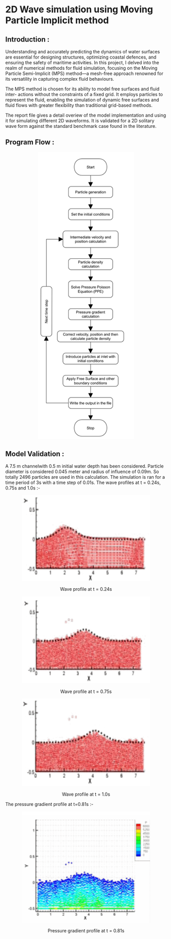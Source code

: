 # 2D Wave simulation using Moving Particle Implicit method

## Introduction :
Understanding and accurately predicting the dynamics of water surfaces are essential for designing structures, optimizing coastal defences, and ensuring the safety of maritime activities. In this project, I delved into the realm of numerical methods for fluid simulation, focusing on the Moving Particle Semi-Implicit (MPS) method—a mesh-free approach renowned for its versatility in capturing complex fluid behaviours. 

The MPS method is chosen for its ability to model free surfaces and fluid inter- actions without the constraints of a fixed grid. It employs particles to represent the fluid, enabling the simulation of dynamic free surfaces and fluid flows with greater flexibility than traditional grid-based methods.

The report file gives a detail overiew of the model implementation and using it for simulating different 2D waveforms. It is validated for a 2D solitary wave form against the standard benchmark case found in the literature.

## Program Flow :
<div align="center">
<img src="images/Flow_Chart.jpg" alt="Project Diagram" width="300"/>
</div>

## Model Validation :
A 7.5 m channelwith 0.5 m initial water depth has been considered. Particle diameter is considered 0.045 meter and radius of influence of 0.09m. So totally 2496 particles are used in this calculation. The simulation is ran for a time period of 3s with a time step of 0.01s. The wave profiles at t = 0.24s, 0.75s and 1.0s :-

<div align="center">
    <img src="images/0.24s=t.png" alt="Alt text for image" width="400"/>
</div>
<p align="center">Wave profile at t = 0.24s</p>

<div align="center">
    <img src="images/0.75s=t.png" alt="Alt text for image" width="400"/>
</div>
<p align="center">Wave profile at t = 0.75s</p>

<div align="center">
    <img src="images/1.0s=t.png" alt="Alt text for image" width="400"/>
</div>
<p align="center">Wave profile at t = 1.0s</p>

The pressure gradient profile at t=0.81s :-

<div align="center">
    <img src="images/0.81s=t.png" alt="Alt text for image" width="400"/>
</div>
<p align="center">Pressure gradient profile at t = 0.81s</p>
